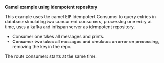 **Camel example using idempotent repository**

This example uses the camel EIP Idempotent Consumer to query entries in database simulating two concurrent consumers,
processing one entry at time, uses a kafka and infispan server as idempotent repository.

* Consumer one takes all messages and prints.
* Consumer two takes all messages and simulates an error on processing, removing the key in the repo.

The route consumers starts at the same time.